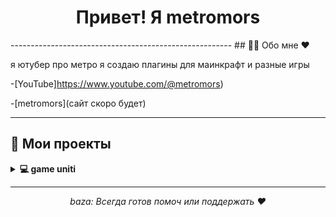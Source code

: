 <h1 align="center"> Привет! Я metromors </h1>
-------------------------------------------------------
## 🧑‍💻 Обо мне ♥

я ютубер про метро я создаю плагины для маинкрафт и разные игры 

-[YouTube]https://www.youtube.com/@metromors)

-[metromors](сайт скоро будет)

---

## 🚀 Мои проекты

<details>
  <summary><b>💻 game uniti </b></summary>
  <p>Игра на юнити про Pac-Men это версия игры сложнее оригинала
    💻https://github.com/metromors/game-PacMan-metromors.</p>
</details>

---

<p align="center">
  <i>baza:
  Всегда готов помоч или поддержать ♥ </i>
</p>
